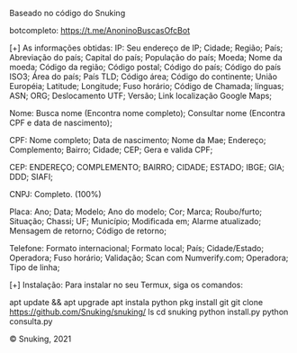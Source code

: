 Baseado no código do Snuking

botcompleto: https://t.me/AnoninoBuscasOfcBot

[+] As informações obtidas:
IP:
Seu endereço de IP;
Cidade;
Região;
País;
Abreviação do país;
Capital do país;
População do país;
Moeda;
Nome da moeda;
Código da região;
Código postal;
Código do país;
Código do país ISO3;
Área do país;
País TLD;
Código área;
Código do continente;
União Européia;
Latitude;
Longitude;
Fuso horário;
Código de Chamada;
línguas;
ASN;
ORG;
Deslocamento UTF;
Versão;
Link localização Google Maps;

Nome:
Busca nome (Encontra nome completo);
Consultar nome (Encontra CPF e data de nascimento);

CPF:
Nome completo;
Data de nascimento;
Nome da Mae;
Endereço;
Complemento;
Bairro;
Cidade;
CEP;
Gera e valida CPF;

CEP:
ENDEREÇO;
COMPLEMENTO;
BAIRRO;
CIDADE;
ESTADO;
IBGE;
GIA;
DDD;
SIAFI;

CNPJ:
Completo. (100%)

Placa:
Ano;
Data;
Modelo;
Ano do modelo;
Cor;
Marca;
Roubo/furto;
Situação;
Chassi;
UF;
Município;
Modificada em;
Alarme atualizado;
Mensagem de retorno;
Código de retorno;

Telefone:
Formato internacional;
Formato local;
País;
Cidade/Estado;
Operadora;
Fuso horário;
Validação;
Scan com Numverify.com;
Operadora;
Tipo de linha;

[+] Instalação:
Para instalar no seu Termux, siga os comandos:

apt update && apt upgrade
apt instala python
pkg install git
git clone https://github.com/Snuking/snuking/
ls
cd snuking
python install.py
python consulta.py

© Snuking,
2021
